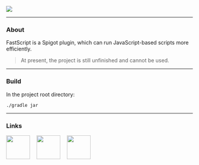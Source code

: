 ![](http://mc3.roselle.vip:602/FastScript/big_logo.gif)
***
### About
FastScript is a Spigot plugin, which can run JavaScript-based scripts more efficiently.

> At present, the project is still unfinished and cannot be used.
***
### Build
In the project root directory:
```
./gradle jar
```
***
### Links

[<img src="http://mc3.roselle.vip:602/icons/github.svg" width="64" height="64"/>](https://github.com/Score2/FastScript) 　[<img src="http://mc3.roselle.vip:602/icons/wiki.svg" width="64" height="64"/>](https://github.com/Score2/FastScript/wiki) 　[<img src="http://mc3.roselle.vip:602/icons/discord.svg" width="64" height="64"/>](https://discord.gg/GVM6vx9)
